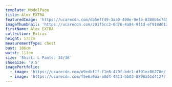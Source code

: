 ```yaml
---
template: ModelPage
title: Alex EXTRA
featuredImage: 'https://ucarecdn.com/db5eff49-3aa0-490e-9efb-8380b6c74514/'
imageThumbnail: 'https://ucarecdn.com/201f5cc2-6d76-4a84-9f1d-ef918d0128d4/-/preview/'
firstName: Alex EXTRA
collection: Extras
height: 175cm
measurementType: chest
bust: 106cm
waist: 111cm
size: 'Shirt: L Pants: 34/36'
shoeSize: '9.5'
imagePortfolio:
  - image: 'https://ucarecdn.com/e9edbf1f-f1e6-479f-bdc1-df01ec86270e/'
  - image: 'https://ucarecdn.com/f5e6a9aa-a8d4-4813-bb03-8898a51d4127/'
---
```


